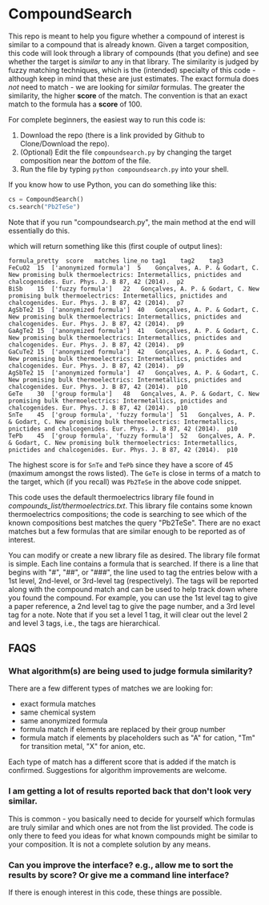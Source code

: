 # CompoundSearch

This repo is meant to help you figure whether a compound of interest is similar to a compound that is already known. Given a target composition, this code will look through a library of compounds (that you define) and see whether the target is *similar* to any in that library. The similarity is judged by fuzzy matching techniques, which is the (intended) specialty of this code - although keep in mind that these are just estimates. The exact formula does *not* need to match - we are looking for *similar* formulas. The greater the similarity, the higher **score** of the match. The convention is that an exact match to the formula has a **score** of 100.

For complete beginners, the easiest way to run this code is:

1. Download the repo (there is a link provided by Github to Clone/Download the repo).
2. (Optional) Edit the file ``compoundsearch.py`` by changing the target composition near the *bottom* of the file.
3. Run the file by typing ``python compoundsearch.py`` into your shell.

If you know how to use Python, you can do something like this:

```python
cs = CompoundSearch()
cs.search("Pb2TeSe")
```
Note that if you run "compoundsearch.py", the main method at the end will essentially do this.

which will return something like this (first couple of output lines):
```
formula_pretty	score	matches	line_no	tag1	tag2	tag3
FeCuO2	15	['anonymized formula']	5	 Gonçalves, A. P. & Godart, C. New promising bulk thermoelectrics: Intermetallics, pnictides and chalcogenides. Eur. Phys. J. B 87, 42 (2014).	p2	
BiSb	15	['fuzzy formula']	22	 Gonçalves, A. P. & Godart, C. New promising bulk thermoelectrics: Intermetallics, pnictides and chalcogenides. Eur. Phys. J. B 87, 42 (2014).	p7	
AgSbTe2	15	['anonymized formula']	40	 Gonçalves, A. P. & Godart, C. New promising bulk thermoelectrics: Intermetallics, pnictides and chalcogenides. Eur. Phys. J. B 87, 42 (2014).	p9	
GaAgTe2	15	['anonymized formula']	41	 Gonçalves, A. P. & Godart, C. New promising bulk thermoelectrics: Intermetallics, pnictides and chalcogenides. Eur. Phys. J. B 87, 42 (2014).	p9	
GaCuTe2	15	['anonymized formula']	42	 Gonçalves, A. P. & Godart, C. New promising bulk thermoelectrics: Intermetallics, pnictides and chalcogenides. Eur. Phys. J. B 87, 42 (2014).	p9	
AgSbTe2	15	['anonymized formula']	47	 Gonçalves, A. P. & Godart, C. New promising bulk thermoelectrics: Intermetallics, pnictides and chalcogenides. Eur. Phys. J. B 87, 42 (2014).	p10	
GeTe	30	['group formula']	48	 Gonçalves, A. P. & Godart, C. New promising bulk thermoelectrics: Intermetallics, pnictides and chalcogenides. Eur. Phys. J. B 87, 42 (2014).	p10	
SnTe	45	['group formula', 'fuzzy formula']	51	 Gonçalves, A. P. & Godart, C. New promising bulk thermoelectrics: Intermetallics, pnictides and chalcogenides. Eur. Phys. J. B 87, 42 (2014).	p10	
TePb	45	['group formula', 'fuzzy formula']	52	 Gonçalves, A. P. & Godart, C. New promising bulk thermoelectrics: Intermetallics, pnictides and chalcogenides. Eur. Phys. J. B 87, 42 (2014).	p10	
```

The highest score is for ``SnTe`` and ``TePb`` since they have a score of 45 (maximum amongst the rows listed). The ``GeTe`` is close in terms of a match to the target, which (if you recall) was ``Pb2TeSe`` in the above code snippet.

This code uses the default thermoelectrics library file found in *compounds_list/thermoelectrics.txt*. This library file contains some known thermoelectrics compositions; the code is searching to see which of the known compositions best matches the query "Pb2TeSe". There are no exact matches but a few formulas that are similar enough to be reported as of interest.

You can modify or create a new library file as desired. The library file format is simple. Each line contains a formula that is searched. If there is a line that begins with "#", "##", or "###", the line used to tag the entries below with a 1st level, 2nd-level, or 3rd-level tag (respectively). The tags will be reported along with the compound match and can be used to help track down where you found the compound. For example, you can use the 1st level tag to give a paper reference, a 2nd level tag to give the page number, and a 3rd level tag for a note. Note that if you set a level 1 tag, it will clear out the level 2 and level 3 tags, i.e., the tags are hierarchical.

## FAQS

### What algorithm(s) are being used to judge formula similarity?

There are a few different types of matches we are looking for:
* exact formula matches
* same chemical system
* same anonymized formula
* formula match if elements are replaced by their group number
* formula match if elements by placeholders such as "A" for cation, "Tm" for transition metal, "X" for anion, etc.

Each type of match has a different score that is added if the match is confirmed. Suggestions for algorithm improvements are welcome.

### I am getting a lot of results reported back that don't look very similar.
This is common - you basically need to decide for yourself which formulas are truly similar and which ones are not from the list provided. The code is only there to feed you ideas for what known compounds might be similar to your composition. It is not a complete solution by any means.

### Can you improve the interface? e.g., allow me to sort the results by score? Or give me a command line interface?

If there is enough interest in this code, these things are possible.


